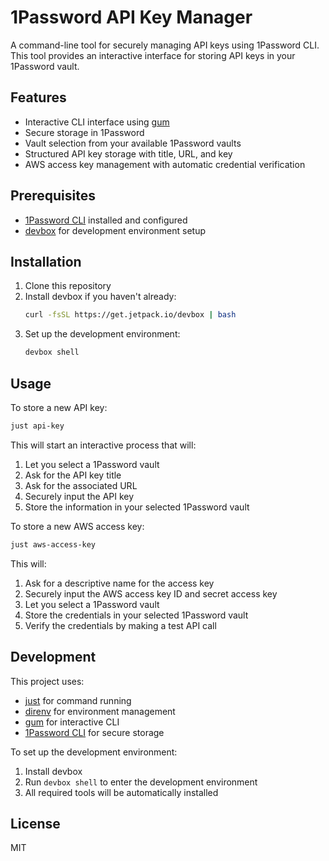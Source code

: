 # 1Password API Key Manager

A command-line tool for securely managing API keys using 1Password CLI. This tool provides an interactive interface for storing API keys in your 1Password vault.

## Features

- Interactive CLI interface using [gum](https://github.com/charmbracelet/gum)
- Secure storage in 1Password
- Vault selection from your available 1Password vaults
- Structured API key storage with title, URL, and key
- AWS access key management with automatic credential verification

## Prerequisites

- [1Password CLI](https://1password.com/downloads/command-line/) installed and configured
- [devbox](https://www.jetpack.io/devbox) for development environment setup

## Installation

1. Clone this repository
2. Install devbox if you haven't already:
   ```bash
   curl -fsSL https://get.jetpack.io/devbox | bash
   ```
3. Set up the development environment:
   ```bash
   devbox shell
   ```

## Usage

To store a new API key:

```bash
just api-key
```

This will start an interactive process that will:

1. Let you select a 1Password vault
2. Ask for the API key title
3. Ask for the associated URL
4. Securely input the API key
5. Store the information in your selected 1Password vault

To store a new AWS access key:

```bash
just aws-access-key
```

This will:

1. Ask for a descriptive name for the access key
2. Securely input the AWS access key ID and secret access key
3. Let you select a 1Password vault
4. Store the credentials in your selected 1Password vault
5. Verify the credentials by making a test API call

## Development

This project uses:

- [just](https://github.com/casey/just) for command running
- [direnv](https://direnv.net/) for environment management
- [gum](https://github.com/charmbracelet/gum) for interactive CLI
- [1Password CLI](https://1password.com/downloads/command-line/) for secure storage

To set up the development environment:

1. Install devbox
2. Run `devbox shell` to enter the development environment
3. All required tools will be automatically installed

## License

MIT
